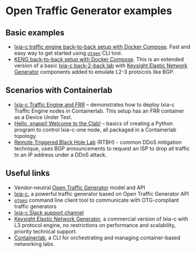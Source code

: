 # Open Traffic Generator examples

## Basic examples

* [Ixia-c traffic engine back-to-back setup with Docker Compose](docker-compose/b2b). Fast and easy way to get started using [`otgen`](https://github.com/open-traffic-generator/otgen) CLI tool.
* [KENG back-to-back setup with Docker Compose](docker-compose/cpdp-b2b). This is an extended version of a basic [Ixia-c back-2-back lab](docker-compose/b2b/README.md) with [Keysight Elastic Network Generator](https://www.keysight.com/us/en/products/network-test/protocol-load-test/keysight-elastic-network-generator.html) components added to emulate L2-3 protocols like BGP.

## Scenarios with Containerlab

* [Ixia-c Traffic Engine and FRR](/clab/ixia-c-te-frr) – demonstrates how to deploy Ixia-c Traffic Engine nodes in Containerlab. This setup has an FRR container as a Device Under Test.
* [Hello, snappi! Welcome to the Clab!](/clab/ixia-c-b2b) – basics of creating a Python program to control Ixia-c-one node, all packaged in a Containerlab topology.
* [Remote Triggered Black Hole Lab](/clab/rtbh) (RTBH) - common DDoS mitigation technique, uses BGP announcements to request an ISP to drop all traffic to an IP address under a DDoS attack.

## Useful links

[//]: # (TODO add source tracking to the links)

* Vendor-neutral [Open Traffic Generator](https://github.com/open-traffic-generator) model and API
* [Ixia-c](https://github.com/open-traffic-generator/ixia-c), a powerful traffic generator based on Open Traffic Generator API
* [`otgen`](https://github.com/open-traffic-generator/otgen) command line client tool to communicate with OTG-compliant traffic generators
* [Ixia-c Slack support channel](https://github.com/open-traffic-generator/ixia-c/blob/main/docs/support.md)
* [Keysight Elastic Network Generator](https://www.keysight.com/us/en/products/network-test/protocol-load-test/keysight-elastic-network-generator.html), a commercial version of Ixia-c with L3 protocol engine, no restrictions on performance and scalability, priority technical support.
* [Containerlab](https://containerlab.dev/), a CLI for orchestrating and managing container-based networking labs.
